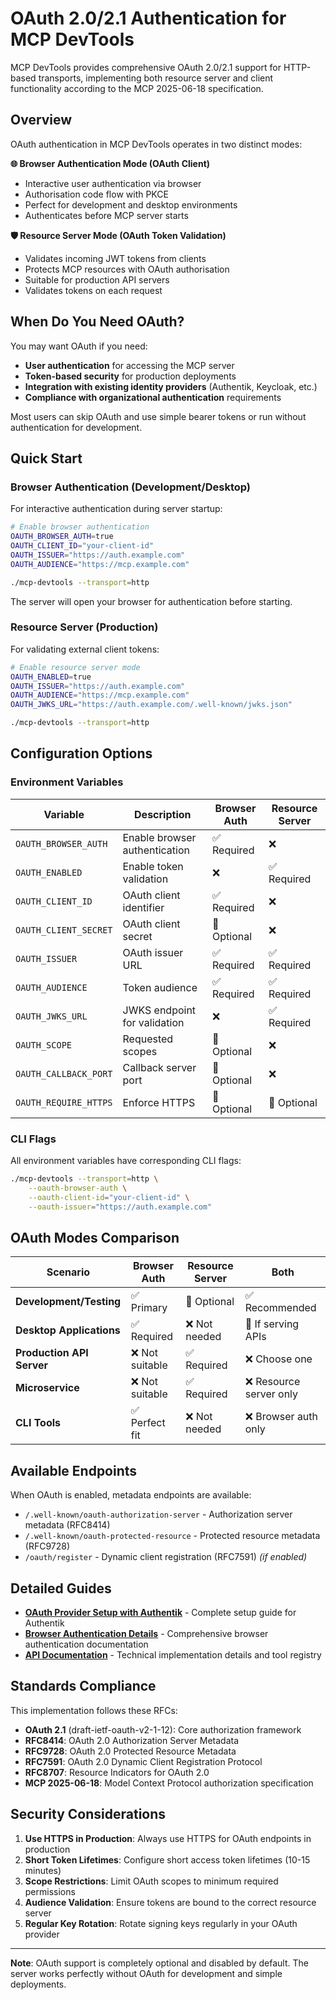 # OAuth 2.0/2.1 Authentication for MCP DevTools

MCP DevTools provides comprehensive OAuth 2.0/2.1 support for HTTP-based transports, implementing both resource server and client functionality according to the MCP 2025-06-18 specification.

## Overview

OAuth authentication in MCP DevTools operates in two distinct modes:

**🌐 Browser Authentication Mode (OAuth Client)**
- Interactive user authentication via browser
- Authorisation code flow with PKCE
- Perfect for development and desktop environments
- Authenticates before MCP server starts

**🛡️ Resource Server Mode (OAuth Token Validation)**
- Validates incoming JWT tokens from clients
- Protects MCP resources with OAuth authorisation
- Suitable for production API servers
- Validates tokens on each request

## When Do You Need OAuth?

You may want OAuth if you need:
- **User authentication** for accessing the MCP server
- **Token-based security** for production deployments  
- **Integration with existing identity providers** (Authentik, Keycloak, etc.)
- **Compliance with organizational authentication** requirements

Most users can skip OAuth and use simple bearer tokens or run without authentication for development.

## Quick Start

### Browser Authentication (Development/Desktop)

For interactive authentication during server startup:

```bash
# Enable browser authentication
OAUTH_BROWSER_AUTH=true
OAUTH_CLIENT_ID="your-client-id"
OAUTH_ISSUER="https://auth.example.com"
OAUTH_AUDIENCE="https://mcp.example.com"

./mcp-devtools --transport=http
```

The server will open your browser for authentication before starting.

### Resource Server (Production)

For validating external client tokens:

```bash
# Enable resource server mode
OAUTH_ENABLED=true
OAUTH_ISSUER="https://auth.example.com"
OAUTH_AUDIENCE="https://mcp.example.com"
OAUTH_JWKS_URL="https://auth.example.com/.well-known/jwks.json"

./mcp-devtools --transport=http
```

## Configuration Options

### Environment Variables

| Variable | Description | Browser Auth | Resource Server |
|----------|-------------|--------------|-----------------|
| `OAUTH_BROWSER_AUTH` | Enable browser authentication | ✅ Required | ❌ |
| `OAUTH_ENABLED` | Enable token validation | ❌ | ✅ Required |
| `OAUTH_CLIENT_ID` | OAuth client identifier | ✅ Required | ❌ |
| `OAUTH_CLIENT_SECRET` | OAuth client secret | 🔶 Optional | ❌ |
| `OAUTH_ISSUER` | OAuth issuer URL | ✅ Required | ✅ Required |
| `OAUTH_AUDIENCE` | Token audience | ✅ Required | ✅ Required |
| `OAUTH_JWKS_URL` | JWKS endpoint for validation | ❌ | ✅ Required |
| `OAUTH_SCOPE` | Requested scopes | 🔶 Optional | ❌ |
| `OAUTH_CALLBACK_PORT` | Callback server port | 🔶 Optional | ❌ |
| `OAUTH_REQUIRE_HTTPS` | Enforce HTTPS | 🔶 Optional | 🔶 Optional |

### CLI Flags

All environment variables have corresponding CLI flags:

```bash
./mcp-devtools --transport=http \
    --oauth-browser-auth \
    --oauth-client-id="your-client-id" \
    --oauth-issuer="https://auth.example.com"
```

## OAuth Modes Comparison

| Scenario | Browser Auth | Resource Server | Both |
|----------|--------------|-----------------|------|
| **Development/Testing** | ✅ Primary | 🔶 Optional | ✅ Recommended |
| **Desktop Applications** | ✅ Required | ❌ Not needed | 🔶 If serving APIs |
| **Production API Server** | ❌ Not suitable | ✅ Required | ❌ Choose one |
| **Microservice** | ❌ Not suitable | ✅ Required | ❌ Resource server only |
| **CLI Tools** | ✅ Perfect fit | ❌ Not needed | ❌ Browser auth only |

## Available Endpoints

When OAuth is enabled, metadata endpoints are available:

- `/.well-known/oauth-authorization-server` - Authorization server metadata (RFC8414)
- `/.well-known/oauth-protected-resource` - Protected resource metadata (RFC9728)  
- `/oauth/register` - Dynamic client registration (RFC7591) _(if enabled)_

## Detailed Guides

- **[OAuth Provider Setup with Authentik](authentik-setup.md)** - Complete setup guide for Authentik
- **[Browser Authentication Details](browser-auth.md)** - Comprehensive browser authentication documentation
- **[API Documentation](../api/README.md)** - Technical implementation details and tool registry

## Standards Compliance

This implementation follows these RFCs:

- **OAuth 2.1** (draft-ietf-oauth-v2-1-12): Core authorization framework
- **RFC8414**: OAuth 2.0 Authorization Server Metadata
- **RFC9728**: OAuth 2.0 Protected Resource Metadata
- **RFC7591**: OAuth 2.0 Dynamic Client Registration Protocol
- **RFC8707**: Resource Indicators for OAuth 2.0
- **MCP 2025-06-18**: Model Context Protocol authorization specification

## Security Considerations

1. **Use HTTPS in Production**: Always use HTTPS for OAuth endpoints in production
2. **Short Token Lifetimes**: Configure short access token lifetimes (10-15 minutes)
3. **Scope Restrictions**: Limit OAuth scopes to minimum required permissions
4. **Audience Validation**: Ensure tokens are bound to the correct resource server
5. **Regular Key Rotation**: Rotate signing keys regularly in your OAuth provider

---

**Note**: OAuth support is completely optional and disabled by default. The server works perfectly without OAuth for development and simple deployments.